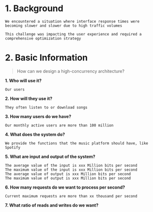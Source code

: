 # 1. Background

```
We encountered a situation where interface response times were becoming slower and slower due to high traffic volumes

This challenge was impacting the user experience and required a comprehensive optimization strategy
```

# 2. Basic Information
> How can we design a high-concurrency architecture?

**1. Who will use it?** 
```
Our users
```

**2. How will they use it?** 
```
They often listen to or download songs
```

**3. How many users do we have?**
```
Our monthly active users are more than 100 million
```

**4. What does the system do?**
```
We provide the functions that the music platform should have, like Spotify
```

**5. What are input and output of the system?**
```
The average value of the input is xxx Million bits per second
The maximum value of the input is xxx Million bits per second
The average value of output is xxx Million bits per second
The maximum value of output is xxx Million bits per second
```

**6. How many requests do we want to process per second?**
```
Current maximum requests are more than xx thousand per second
```

**7. What ratio of reads and writes do we want?**